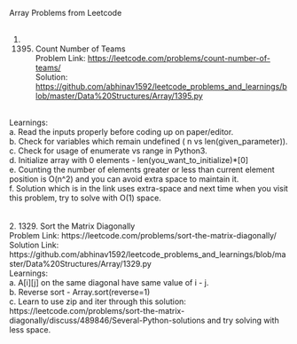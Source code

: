 
Array Problems from Leetcode
<br>
<br>


1.  1395. Count Number of Teams<br>
   Problem Link: https://leetcode.com/problems/count-number-of-teams/<br>
   Solution: https://github.com/abhinav1592/leetcode_problems_and_learnings/blob/master/Data%20Structures/Array/1395.py<br>
   <br>
	 Learnings:<br>
	 a.  Read the inputs properly before coding up on paper/editor.<br>
	 b.  Check for variables which remain undefined ( n vs len(given_parameter)). <br>
	 c.  Check for usage of enumerate vs range in Python3.<br>
	 d.  Initialize array with 0 elements - len(you_want_to_initialize)*[0]<br>
   e.  Counting the number of elements greater or less than current element position is O(n^2)
	    and you can avoid extra space to maintain it.<br>
	 f.  Solution which is in the link uses extra-space and next time when you visit this
	    problem, try to solve with O(1) space.<br>
<br>
<br>
2.  1329. Sort the Matrix Diagonally <br>
	 Problem Link: https://leetcode.com/problems/sort-the-matrix-diagonally/ <br>
	 Solution Link: https://github.com/abhinav1592/leetcode_problems_and_learnings/blob/master/Data%20Structures/Array/1329.py<br>
	 Learnings:<br>
	 a.  A[i][j] on the same diagonal have same value of i - j.<br>
	 b.  Reverse sort - Array.sort(reverse=1)<br>
	 c.  Learn to use zip and iter through this solution: https://leetcode.com/problems/sort-the-matrix-diagonally/discuss/489846/Several-Python-solutions and try solving
	 with less space.<br>



